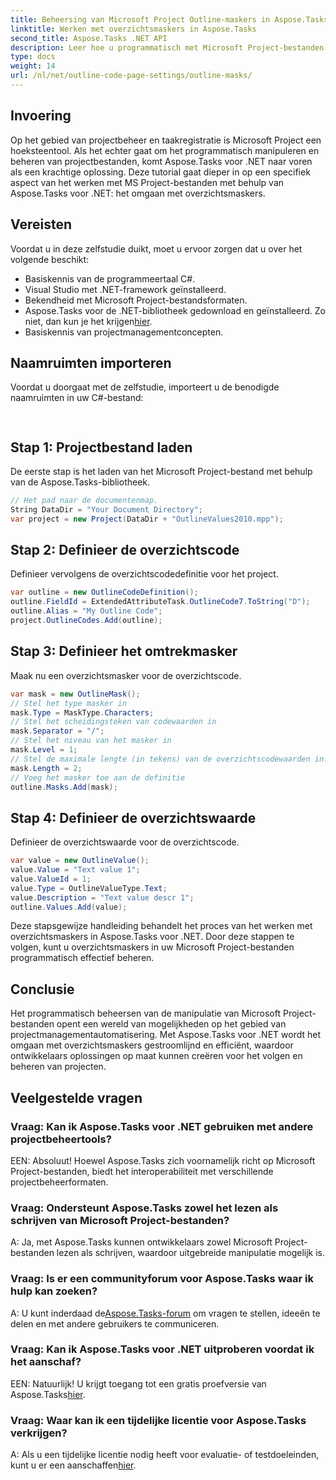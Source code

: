 ```yaml
---
title: Beheersing van Microsoft Project Outline-maskers in Aspose.Tasks
linktitle: Werken met overzichtsmaskers in Aspose.Tasks
second_title: Aspose.Tasks .NET API
description: Leer hoe u programmatisch met Microsoft Project-bestanden kunt werken met Aspose.Tasks voor .NET. Beheers overzichtsmaskers efficiënt.
type: docs
weight: 14
url: /nl/net/outline-code-page-settings/outline-masks/
---
```

## Invoering
Op het gebied van projectbeheer en taakregistratie is Microsoft Project een hoeksteentool. Als het echter gaat om het programmatisch manipuleren en beheren van projectbestanden, komt Aspose.Tasks voor .NET naar voren als een krachtige oplossing. Deze tutorial gaat dieper in op een specifiek aspect van het werken met MS Project-bestanden met behulp van Aspose.Tasks voor .NET: het omgaan met overzichtsmaskers.
## Vereisten
Voordat u in deze zelfstudie duikt, moet u ervoor zorgen dat u over het volgende beschikt:
- Basiskennis van de programmeertaal C#.
- Visual Studio met .NET-framework geïnstalleerd.
- Bekendheid met Microsoft Project-bestandsformaten.
-  Aspose.Tasks voor de .NET-bibliotheek gedownload en geïnstalleerd. Zo niet, dan kun je het krijgen[hier](https://releases.aspose.com/tasks/net/).
- Basiskennis van projectmanagementconcepten.
## Naamruimten importeren
Voordat u doorgaat met de zelfstudie, importeert u de benodigde naamruimten in uw C#-bestand:
```csharp
    
```
## Stap 1: Projectbestand laden
De eerste stap is het laden van het Microsoft Project-bestand met behulp van de Aspose.Tasks-bibliotheek.
```csharp
// Het pad naar de documentenmap.
String DataDir = "Your Document Directory";
var project = new Project(DataDir + "OutlineValues2010.mpp");
```
## Stap 2: Definieer de overzichtscode
Definieer vervolgens de overzichtscodedefinitie voor het project.
```csharp
var outline = new OutlineCodeDefinition();
outline.FieldId = ExtendedAttributeTask.OutlineCode7.ToString("D");
outline.Alias = "My Outline Code";
project.OutlineCodes.Add(outline);
```
## Stap 3: Definieer het omtrekmasker
Maak nu een overzichtsmasker voor de overzichtscode.
```csharp
var mask = new OutlineMask();
// Stel het type masker in
mask.Type = MaskType.Characters;
// Stel het scheidingsteken van codewaarden in
mask.Separator = "/";
// Stel het niveau van het masker in
mask.Level = 1;
// Stel de maximale lengte (in tekens) van de overzichtscodewaarden in. 0 als lengte niet is gedefinieerd.
mask.Length = 2;
// Voeg het masker toe aan de definitie
outline.Masks.Add(mask);
```
## Stap 4: Definieer de overzichtswaarde
Definieer de overzichtswaarde voor de overzichtscode.
```csharp
var value = new OutlineValue();
value.Value = "Text value 1";
value.ValueId = 1;
value.Type = OutlineValueType.Text;
value.Description = "Text value descr 1";
outline.Values.Add(value);
```
Deze stapsgewijze handleiding behandelt het proces van het werken met overzichtsmaskers in Aspose.Tasks voor .NET. Door deze stappen te volgen, kunt u overzichtsmaskers in uw Microsoft Project-bestanden programmatisch effectief beheren.

## Conclusie
Het programmatisch beheersen van de manipulatie van Microsoft Project-bestanden opent een wereld van mogelijkheden op het gebied van projectmanagementautomatisering. Met Aspose.Tasks voor .NET wordt het omgaan met overzichtsmaskers gestroomlijnd en efficiënt, waardoor ontwikkelaars oplossingen op maat kunnen creëren voor het volgen en beheren van projecten.
## Veelgestelde vragen
### Vraag: Kan ik Aspose.Tasks voor .NET gebruiken met andere projectbeheertools?
EEN: Absoluut! Hoewel Aspose.Tasks zich voornamelijk richt op Microsoft Project-bestanden, biedt het interoperabiliteit met verschillende projectbeheerformaten.
### Vraag: Ondersteunt Aspose.Tasks zowel het lezen als schrijven van Microsoft Project-bestanden?
A: Ja, met Aspose.Tasks kunnen ontwikkelaars zowel Microsoft Project-bestanden lezen als schrijven, waardoor uitgebreide manipulatie mogelijk is.
### Vraag: Is er een communityforum voor Aspose.Tasks waar ik hulp kan zoeken?
A: U kunt inderdaad de[Aspose.Tasks-forum](https://forum.aspose.com/c/tasks/15) om vragen te stellen, ideeën te delen en met andere gebruikers te communiceren.
### Vraag: Kan ik Aspose.Tasks voor .NET uitproberen voordat ik het aanschaf?
 EEN: Natuurlijk! U krijgt toegang tot een gratis proefversie van Aspose.Tasks[hier](https://releases.aspose.com/).
### Vraag: Waar kan ik een tijdelijke licentie voor Aspose.Tasks verkrijgen?
 A: Als u een tijdelijke licentie nodig heeft voor evaluatie- of testdoeleinden, kunt u er een aanschaffen[hier](https://purchase.aspose.com/temporary-license/).